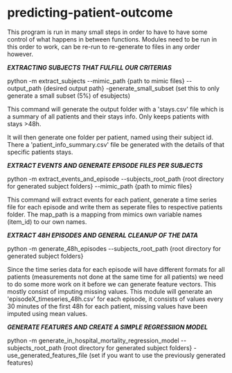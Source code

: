 # predicting-patient-outcome


This program is run in many small steps in order to have to have some control of what happens in between functions.
Modules need to be run in this order to work, can be re-run to re-generate to files in any order however. 

*****EXTRACTING SUBJECTS THAT FULFILL OUR CRITERIAS*****

python -m extract_subjects --mimic_path {path to mimic files} --output_path {desired output path} -generate_small_subset (set this to only generate a small subset (5%) of esubjects)

This command will generate the output folder with a 'stays.csv' file which is a summary of all patients and their stays info.
Only keeps patients with stays >48h. 

It will then generate one folder per patient, named using their subject id. There a 'patient_info_summary.csv' file be
generated with the details of that specific patients stays.


*****EXTRACT EVENTS AND GENERATE EPISODE FILES PER SUBJECTS*****

python -m extract_events_and_episode --subjects_root_path {root directory for generated subject folders} --mimic_path {path to mimic files}

This command will extract events for each patient, generate a time series file for each episode and write them as seperate
files to respective patients folder. The map_path is a mapping from mimics own variable names (item_id) to our own names.



*****EXTRACT 48H EPISODES AND GENERAL CLEANUP OF THE DATA*****

python -m generate_48h_episodes --subjects_root_path {root directory for generated subject folders}

Since the time series data for each episode will have different formats for all patients (measurements not done at the same time
for all patients) we need to do some more work on it before we can generate feature vectors. This mostly consist of imputing
missing values. This module will generate an 'episodeX_timeseries_48h.csv' for each episode, it consists of values every 30 minutes
of the first 48h for each patient, missing values have been imputed using mean values.


*****GENERATE FEATURES AND CREATE A SIMPLE REGRESSIION MODEL*****

python -m generate_in_hospital_mortality_regression_model --subjects_root_path {root directory for generated subject folders} -use_generated_features_file (set if you want to use the previously generated features)

